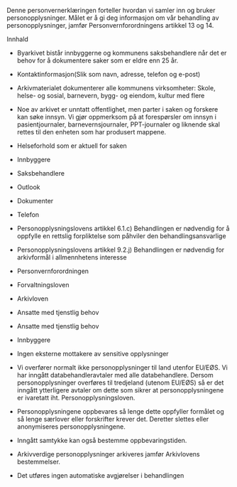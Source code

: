<!-- title: Historisk arkiv -->

 

Denne personvernerklæringen forteller hvordan vi samler inn og bruker personopplysninger. Målet er å gi deg informasjon om vår behandling av personopplysninger, jamfør Personvernforordningens artikkel 13 og 14.

  

Innhald

*   Byarkivet bistår innbyggerne og kommunens saksbehandlere når det er behov for å dokumentere saker som er eldre enn 25 år.  
    
*   Kontaktinformasjon(Slik som navn, adresse, telefon og e-post)  
    
*   Arkivmaterialet dokumenterer alle kommunens virksomheter: Skole, helse- og sosial, barnevern, bygg- og eiendom, kultur med flere  
    
*   Noe av arkivet er unntatt offentlighet, men parter i saken og forskere kan søke innsyn. Vi gjør oppmerksom på at forespørsler om innsyn i pasientjournaler, barnevernsjournaler, PPT-journaler og liknende skal rettes til den enheten som har produsert mappene.  
    
*   Helseforhold som er aktuell for saken  
    
*   Innbyggere  
    
*   Saksbehandlere  
    
*   Outlook  
    
*   Dokumenter  
    
*   Telefon  
    
*   Personopplysningslovens artikkel 6.1.c) Behandlingen er nødvendig for å oppfylle en rettslig forpliktelse som påhviler den behandlingsansvarlige  
    
*   Personopplysningslovens artikkel 9.2.j) Behandlingen er nødvendig for arkivformål i allmennhetens interesse  
    
*   Personvernforordningen  
    
*   Forvaltningsloven  
    
*   Arkivloven  
    
*   Ansatte med tjenstlig behov  
    
*   Ansatte med tjenstlig behov  
    
*   Innbyggere  
    
*   Ingen eksterne mottakere av sensitive opplysninger  
    
*   Vi overfører normalt ikke personopplysninger til land utenfor EU/EØS. Vi har inngått databehandleravtaler med alle databehandlere. Dersom personopplysninger overføres til tredjeland (utenom EU/EØS) så er det inngått ytterligere avtaler om dette som sikrer at personopplysningene er ivaretatt iht. Personopplysningsloven.  
    
*   Personopplysningene oppbevares så lenge dette oppfyller formålet og så lenge særlover eller forskrifter krever det. Deretter slettes eller anonymiseres personopplysningene.  
    
*   Inngått samtykke kan også bestemme oppbevaringstiden.  
    
*   Arkivverdige personopplysninger arkiveres jamfør Arkivlovens bestemmelser.  
    
*   Det utføres ingen automatiske avgjørelser i behandlingen